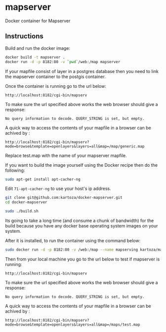# mapserver

Docker container for Mapserver

## Instructions

Build and run the docker image:
```bash
docker build -t mapserver .
docker run -d -p 8182:80 -v `pwd`/web:/map mapserver
```

If your mapfile consist of layer in a postgres database then you need to link the mapserver container to the postgis container.

Once the container is running  go to the url below:
````
http://localhost:8182/cgi-bin/mapserv
 ````
To make sure the url specified above works the web browser should give a response:
 ```
No query information to decode. QUERY_STRING is set, but empty.
 ```

A quick way to access the contents of your mapfile in a browser can be achived by :
```
http://localhost:8182/cgi-bin/mapserv?mode=browse&template=openlayers&layers=all&map=/map/generic.map
 ```
Replace test.map with the name of your mapserver mapfile.
 
If you want to build the image yourself using the Docker recipe then do the following:


```bash
sudo apt-get install apt-cacher-ng
```

Edit ``71-apt-cacher-ng`` to use your host's ip address.

```bash
git clone git@github.com:kartoza/docker-mapserver.git
cd docker-mapserver
```



```bash
sudo ./build.sh
```


Its going to take a long time (and consume a chunk of bandwidth) for the build
because you have any docker base operating system images on your system.

After it is installed, to run the container using the  command below:

```bash
sudo docker run -d -p 8182:80 -v /web:/map --name mapserving kartoza/mapserver
```
Then from your local machine you go to the url below to test if mapserver is running:

```
http://localhost:8182/cgi-bin/mapserv
```
To make sure the url specified above works the web browser should give a response:
 ```
No query information to decode. QUERY_STRING is set, but empty.
 ```

A quick way to access the contents of your mapfile in a browser can be achived by :
```
http://localhost:8182/cgi-bin/mapserv?mode=browse&template=openlayers&layers=all&map=/maps/test.map
 ```

